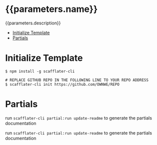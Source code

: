 <!-- @scf-config { "targetName": "README.md" } -->
<!-- @scf-config { "appenders": ["./appenders/appender"] } -->
<!-- @scf-config { "appendStrategy": "replace" } -->
[comment]: # (@scf-config  { "lineCommentTemplate": "<!-- {{comment}} -->" })

{{parameters.name}}
===

{{parameters.description}}

  * [Initialize Template](#initialize-Template)
  * [Partials](#partials)


# Initialize Template
```sh-session
$ npm install -g scafflater-cli

# REPLACE GITHUB REPO IN THE FOLLOWING LINE TO YOUR REPO ADDRESS
$ scafflater-cli init https://github.com/OWNWE/REPO 
```

# Partials
<!-- @scf-region partials-menu -->

run `scafflater-cli partial:run update-readme` to generate the partials documentation

<!-- @end-scf-region -->


<!-- @scf-region partials -->

run `scafflater-cli partial:run update-readme` to generate the partials documentation

<!-- @end-scf-region -->